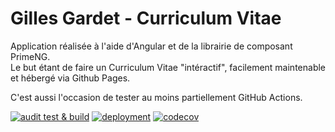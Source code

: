 # Gilles Gardet - Curriculum Vitae

Application réalisée à l'aide d'Angular et de la librairie de composant PrimeNG.  
Le but étant de faire un Curriculum Vitae "intéractif", facilement maintenable et hébergé via Github Pages.

C'est aussi l'occasion de tester au moins partiellement GitHub Actions.

[![audit test & build](https://github.com/gilles-gardet/gilles-gardet.github.io/actions/workflows/main.yml/badge.svg?branch=master)](https://github.com/gilles-gardet/gilles-gardet.github.io/actions/workflows/main.yml)
[![deployment](https://github.com/gilles-gardet/gilles-gardet.github.io/actions/workflows/pages/pages-build-deployment/badge.svg?branch=pages)](https://github.com/gilles-gardet/gilles-gardet.github.io/actions/workflows/pages/pages-build-deployment)
[![codecov](https://codecov.io/gh/gilles-gardet/gilles-gardet.github.io/branch/master/graph/badge.svg?token=MJD58OG7SA)](https://codecov.io/gh/gilles-gardet/gilles-gardet.github.io)
